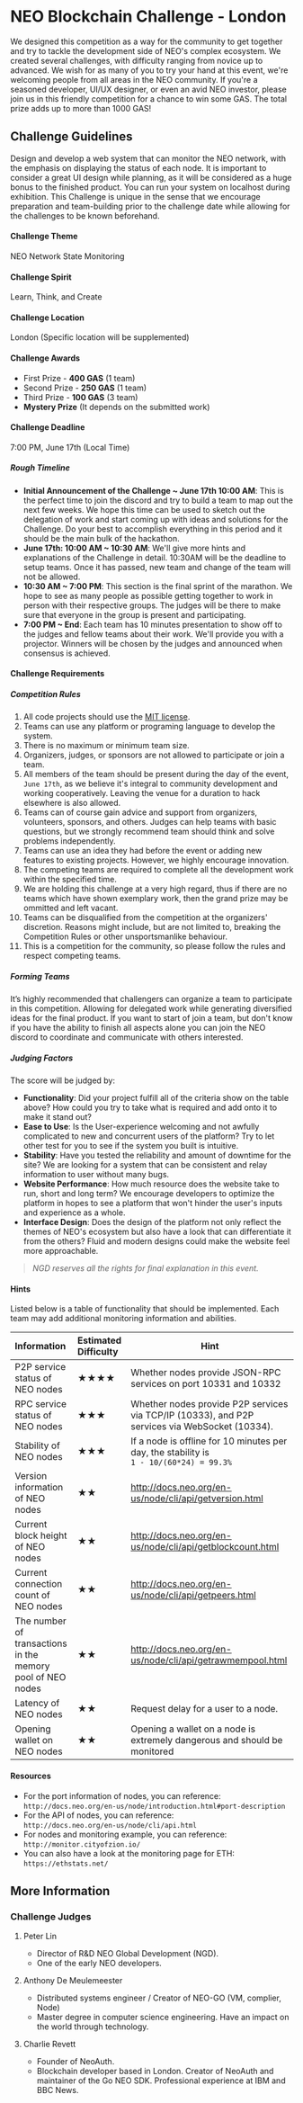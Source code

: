 # NEO Blockchain Challenge - London

We designed this competition as a way for the community to get together and try to tackle the development side of NEO's complex ecosystem. We created several challenges, with difficulty ranging from novice up to advanced. We wish for as many of you to try your hand at this event, we're welcoming people from all areas in the NEO community. If you're a seasoned developer, UI/UX designer, or even an avid NEO investor, please join us in this friendly competition for a chance to win some GAS. The total prize adds up to more than 1000 GAS! 

## Challenge Guidelines
Design and develop a web system that can monitor the NEO network, with the emphasis on displaying the status of each node. It is important to consider a great UI design while planning, as it will be considered as a huge bonus to the finished product. You can run your system on localhost during exhibition. This Challenge is unique in the sense that we encourage preparation and team-building prior to the challenge date while allowing for the challenges to be known beforehand.

#### Challenge Theme
NEO Network State Monitoring

#### Challenge Spirit
Learn, Think, and Create

#### Challenge Location
London (Specific location will be supplemented)

#### Challenge Awards
* First Prize - **400 GAS** (1 team)
* Second Prize - **250 GAS** (1 team)
* Third Prize - **100 GAS** (3 team) 
* **Mystery Prize** (It depends on the submitted work) 

#### Challenge Deadline
7:00 PM, June 17th (Local Time)

##### Rough Timeline
- **Initial Announcement of the Challenge ~ June 17th 10:00 AM**: This is the perfect time to join the discord and try to build a team to map out the next few weeks. We hope this time can be used to sketch out the delegation of work and start coming up with ideas and solutions for the Challenge. Do your best to accomplish everything in this period and it should be the main bulk of the hackathon.
- **June 17th: 10:00 AM ~ 10:30 AM**: We'll give more hints and explanations of the Challenge in detail. 10:30AM will be the deadline to setup teams. Once it has passed, new team and change of the team will not be allowed. 
- **10:30 AM ~ 7:00 PM**: This section is the final sprint of the marathon. We hope to see as many people as possible getting together to work in person with their respective groups. The judges will be there to make sure that everyone in the group is present and participating.
- **7:00 PM ~ End**: Each team has 10 minutes presentation to show off to the judges and fellow teams about their work. We'll provide you with a projector.
Winners will be chosen by the judges and announced when consensus is achieved.

#### Challenge Requirements

##### Competition Rules
1. All code projects should use the [MIT license](LICENSE).
2. Teams can use any platform or programing language to develop the system.
3. There is no maximum or minimum team size.
4. Organizers, judges, or sponsors are not allowed to participate or join a team.
5. All members of the team should be present during the day of the event, `June 17th`, as we believe it's integral to community development and working cooperatively. Leaving the venue for a duration to hack elsewhere is also allowed. 
6. Teams can of course gain advice and support from organizers, volunteers, sponsors, and others. Judges can help teams with basic questions, but we strongly recommend team should think and solve problems independently.
7. Teams can use an idea they had before the event or adding new features to existing projects. However, we highly encourage innovation.
8. The competing teams are required to complete all the development work within the specified time.
9. We are holding this challenge at a very high regard, thus if there are no teams which have shown exemplary work, then the grand prize may be ommitted and left vacant.
10. Teams can be disqualified from the competition at the organizers' discretion. Reasons might include, but are not limited to, breaking the Competition Rules or other unsportsmanlike behaviour.
11. This is a competition for the community, so please follow the rules and respect competing teams. 

##### Forming Teams
It’s highly recommended that challengers can organize a team to participate in this competition. Allowing for delegated work while generating diversified ideas for the final product. If you want to start of join a team, but don't know if you have the ability to finish all aspects alone you can join the NEO discord to coordinate and communicate with others interested.

##### Judging Factors
The score will be judged by:
- **Functionality**: Did your project fulfill all of the criteria show on the table above? How could you try to take what is required and add onto it to make it stand out?
- **Ease to Use**: Is the User-experience welcoming and not awfully complicated to new and concurrent users of the platform? Try to let other test for you to see if the system you built is intuitive. 
- **Stability**: Have you tested the reliability and amount of downtime for the site? We are looking for a system that can be consistent and relay information to user without many bugs.
- **Website Performance**: How much resource does the website take to run, short and long term? We encourage developers to optimize the platform in hopes to see a platform that won't hinder the user's inputs and experience as a whole.
- **Interface Design**: Does the design of the platform not only reflect the themes of NEO's ecosystem but also have a look that can differentiate it from the others? Fluid and modern designs could make the website feel more approachable.

>*NGD reserves all the rights for final explanation in this event.*

#### Hints
Listed below is a table of functionality that should be implemented. Each team may add additional monitoring information and abilities.

| Information                                                | Estimated Difficulty | Hint                                                         |
| :--------------------------------------------------------- | :------------------- | ------------------------------------------------------------ |
| P2P service status of NEO nodes                            | ★★★★                 | Whether nodes provide JSON-RPC services on port 10331 and 10332 |
| RPC service status of NEO nodes                            | ★★★                  | Whether nodes provide P2P services via TCP/IP (10333), and P2P services via WebSocket (10334). |
| Stability of NEO nodes                                     | ★★★                  | If a node is offline for 10 minutes per day, the stability is<br/>`1 - 10/(60*24) = 99.3%` |
| Version information of NEO nodes                           | ★★                   | http://docs.neo.org/en-us/node/cli/api/getversion.html       |
| Current block height of NEO nodes                          | ★★                   | http://docs.neo.org/en-us/node/cli/api/getblockcount.html    |
| Current connection count of NEO nodes                      | ★★                   | http://docs.neo.org/en-us/node/cli/api/getpeers.html         |
| The number of transactions in the memory pool of NEO nodes | ★★                   | http://docs.neo.org/en-us/node/cli/api/getrawmempool.html    |
| Latency of NEO nodes                                       | ★★                   | Request delay for a user to a node.                          |
| Opening wallet on NEO nodes                                | ★★                   | Opening a wallet on a node is extremely dangerous and should be monitored |


#### Resources

- For the port information of nodes, you can reference:\
`http://docs.neo.org/en-us/node/introduction.html#port-description`
- For the API of nodes, you can reference:\
`http://docs.neo.org/en-us/node/cli/api.html`
- For nodes and monitoring example, you can reference:\
`http://monitor.cityofzion.io/`
- You can also have a look at the monitoring page for ETH:\
`https://ethstats.net/`


## More Information


### Challenge Judges
1. Peter Lin
	-   Director of R\&D NEO Global Development (NGD).
	-   One of the early NEO developers. 
	
2. Anthony De Meulemeester
    -   Distributed systems engineer / Creator of NEO-GO (VM, complier, Node) 
    -   Master degree in computer science engineering. Have an impact on the world through technology. 
    
3. Charlie Revett
	-   Founder of NeoAuth.
	-   Blockchain developer based in London. Creator of NeoAuth and maintainer of the Go NEO SDK. Professional experience at IBM and BBC News.
